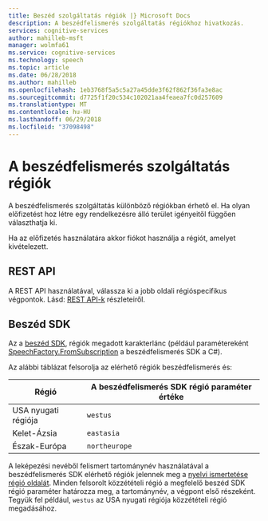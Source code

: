 ```yaml
---
title: Beszéd szolgáltatás régiók |} Microsoft Docs
description: A beszédfelismerés szolgáltatás régiókhoz hivatkozás.
services: cognitive-services
author: mahilleb-msft
manager: wolmfa61
ms.service: cognitive-services
ms.technology: speech
ms.topic: article
ms.date: 06/28/2018
ms.author: mahilleb
ms.openlocfilehash: 1eb3768f5a5c5a27a45dde3f62f862f36fa3e8ac
ms.sourcegitcommit: d7725f1f20c534c102021aa4feaea7fc0d257609
ms.translationtype: MT
ms.contentlocale: hu-HU
ms.lasthandoff: 06/29/2018
ms.locfileid: "37098498"
---
```

# <a name="regions-of-the-speech-service"></a>A beszédfelismerés szolgáltatás régiók

A beszédfelismerés szolgáltatás különböző régiókban érhető el.
Ha olyan előfizetést hoz létre egy rendelkezésre álló terület igényeitől függően választhatja ki.

Ha az előfizetés használatára akkor fiókot használja a régiót, amelyet kivételezett.

## <a name="rest-api"></a>REST API

A REST API használatával, válassza ki a jobb oldali régióspecifikus végpontok.
Lásd: [REST API-k](rest-apis.md) részleteiről.



## <a name="speech-sdk"></a>Beszéd SDK

Az a [beszéd SDK](speech-sdk.md), régiók megadott karakterlánc (például paramétereként [SpeechFactory.FromSubscription](https://docs.microsoft.com/dotnet/api/microsoft.cognitiveservices.speech.speechfactory.fromsubscription) a beszédfelismerés SDK a C#).

Az alábbi táblázat felsorolja az elérhető régiók beszédfelismerés és:

Régió| A beszédfelismerés SDK régió paraméter értéke
-|-
USA nyugati régiója| `westus`
Kelet-Ázsia| `eastasia`
Észak-Európa| `northeurope`

A leképezési nevéből felismert tartománynév használatával a beszédfelismerés SDK elérhető régiók jelennek meg a [nyelvi ismertetése régió oldalát](/azure/cognitive-services/luis/luis-reference-regions).
Minden felsorolt közzétételi régió a megfelelő beszéd SDK régió paraméter határozza meg, a tartománynév, a végpont első részeként.
Tegyük fel például, `westus` az USA nyugati régiója közzétételi régió megadásához.
